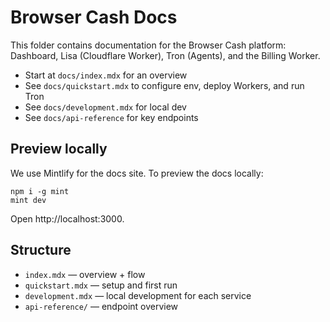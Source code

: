 # Browser Cash Docs

This folder contains documentation for the Browser Cash platform: Dashboard, Lisa (Cloudflare Worker), Tron (Agents), and the Billing Worker.

- Start at `docs/index.mdx` for an overview
- See `docs/quickstart.mdx` to configure env, deploy Workers, and run Tron
- See `docs/development.mdx` for local dev
- See `docs/api-reference` for key endpoints

## Preview locally

We use Mintlify for the docs site. To preview the docs locally:

```
npm i -g mint
mint dev
```

Open http://localhost:3000.

## Structure

- `index.mdx` — overview + flow
- `quickstart.mdx` — setup and first run
- `development.mdx` — local development for each service
- `api-reference/` — endpoint overview
